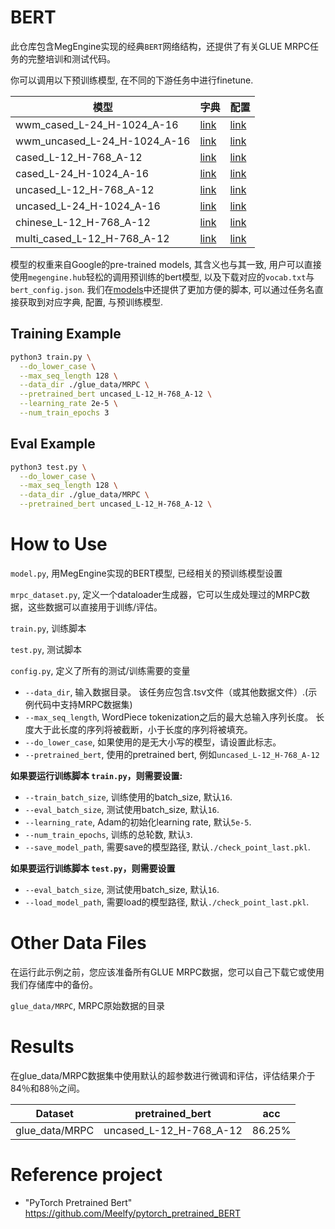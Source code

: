 # BERT

此仓库包含MegEngine实现的经典`BERT`网络结构，还提供了有关GLUE MRPC任务的完整培训和测试代码。

你可以调用以下预训练模型, 在不同的下游任务中进行finetune.

| 模型                       | 字典 | 配置 |
| ---                        |  --- |  --- |
| wwm_cased_L-24_H-1024_A-16|   [link](https://data.megengine.org.cn/models/weights/bert/wwm_cased_L-24_H-1024_A-16/vocab.txt) | [link](https://data.megengine.org.cn/models/weights/bert/wwm_cased_L-24_H-1024_A-16/bert_config.json)
| wwm_uncased_L-24_H-1024_A-16|   [link](https://data.megengine.org.cn/models/weights/bert/wwm_uncased_L-24_H-1024_A-16/vocab.txt) | [link](https://data.megengine.org.cn/models/weights/bert/wwm_uncased_L-24_H-1024_A-16/bert_config.json)
| cased_L-12_H-768_A-12|   [link](https://data.megengine.org.cn/models/weights/bert/cased_L-12_H-768_A-12/vocab.txt) | [link](https://data.megengine.org.cn/models/weights/bert/cased_L-12_H-768_A-12/bert_config.json)
| cased_L-24_H-1024_A-16|   [link](https://data.megengine.org.cn/models/weights/bert/cased_L-24_H-1024_A-16/vocab.txt) | [link](https://data.megengine.org.cn/models/weights/bert/cased_L-24_H-1024_A-16/bert_config.json)
| uncased_L-12_H-768_A-12|   [link](https://data.megengine.org.cn/models/weights/bert/uncased_L-12_H-768_A-12/vocab.txt) | [link](https://data.megengine.org.cn/models/weights/bert/uncased_L-12_H-768_A-12/bert_config.json)
| uncased_L-24_H-1024_A-16|   [link](https://data.megengine.org.cn/models/weights/bert/uncased_L-24_H-1024_A-16/vocab.txt) | [link](https://data.megengine.org.cn/models/weights/bert/uncased_L-24_H-1024_A-16/bert_config.json)
| chinese_L-12_H-768_A-12|   [link](https://data.megengine.org.cn/models/weights/bert/chinese_L-12_H-768_A-12/vocab.txt) | [link](https://data.megengine.org.cn/models/weights/bert/chinese_L-12_H-768_A-12/bert_config.json)
| multi_cased_L-12_H-768_A-12|   [link](https://data.megengine.org.cn/models/weights/bert/multi_cased_L-12_H-768_A-12/vocab.txt) | [link](https://data.megengine.org.cn/models/weights/bert/multi_cased_L-12_H-768_A-12/bert_config.json)


模型的权重来自Google的pre-trained models, 其含义也与其一致, 用户可以直接使用`megengine.hub`轻松的调用预训练的bert模型, 以及下载对应的`vocab.txt`与`bert_config.json`. 我们在[models](./official/nlp/bert)中还提供了更加方便的脚本, 可以通过任务名直接获取到对应字典, 配置, 与预训练模型.

## Training Example

```bash
python3 train.py \
  --do_lower_case \
  --max_seq_length 128 \
  --data_dir ./glue_data/MRPC \
  --pretrained_bert uncased_L-12_H-768_A-12 \
  --learning_rate 2e-5 \
  --num_train_epochs 3
```

## Eval Example

```bash
python3 test.py \
  --do_lower_case \
  --max_seq_length 128 \
  --data_dir ./glue_data/MRPC \
  --pretrained_bert uncased_L-12_H-768_A-12 \
```

# How to Use
`model.py`, 用MegEngine实现的BERT模型, 已经相关的预训练模型设置

`mrpc_dataset.py`, 定义一个dataloader生成器，它可以生成处理过的MRPC数据，这些数据可以直接用于训练/评估。

`train.py`, 训练脚本

`test.py`, 测试脚本

`config.py`, 定义了所有的测试/训练需要的变量

- `--data_dir`, 输入数据目录。 该任务应包含.tsv文件（或其他数据文件）.(示例代码中支持MRPC数据集)
- `--max_seq_length`,  WordPiece tokenization之后的最大总输入序列长度。 长度大于此长度的序列将被截断，小于长度的序列将被填充。
- `--do_lower_case`, 如果使用的是无大小写的模型，请设置此标志。
- `--pretrained_bert`, 使用的pretrained bert, 例如`uncased_L-12_H-768_A-12`

**如果要运行训练脚本 `train.py`，则需要设置:** 

- `--train_batch_size`, 训练使用的batch_size, 默认`16`.
- `--eval_batch_size`, 测试使用batch_size, 默认`16`.
- `--learning_rate`, Adam的初始化learning rate, 默认`5e-5`.
- `--num_train_epochs`, 训练的总轮数, 默认`3`.
- `--save_model_path`, 需要save的模型路径, 默认`./check_point_last.pkl`.

**如果要运行训练脚本 `test.py`，则需要设置** 

- `--eval_batch_size`, 测试使用batch_size, 默认`16`.
- `--load_model_path`, 需要load的模型路径, 默认`./check_point_last.pkl`.

# Other Data Files

在运行此示例之前，您应该准备所有GLUE MRPC数据，您可以自己下载它或使用我们存储库中的备份。

`glue_data/MRPC`, MRPC原始数据的目录

# Results

在glue_data/MRPC数据集中使用默认的超参数进行微调和评估，评估结果介于84％和88％之间。

| Dataset | pretrained_bert | acc |
| --- |   --- |  --- |
| glue_data/MRPC |   uncased_L-12_H-768_A-12 |  86.25% |

# Reference project
- "PyTorch Pretrained Bert" <https://github.com/Meelfy/pytorch_pretrained_BERT>
